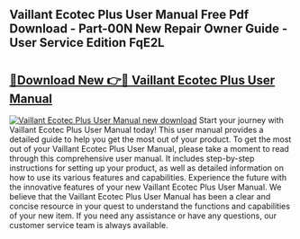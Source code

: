 ## Vaillant Ecotec Plus User Manual Free Pdf Download - Part-00N New Repair Owner Guide - User Service Edition FqE2L

# <h2><a href="http://cf12717.oget.top/?id=Vaillant+Ecotec+Plus+User+Manual">🔗Download New 👉🔴 Vaillant Ecotec Plus User Manual</a></h2>

[![Vaillant Ecotec Plus User Manual new download](https://i.imgur.com/5g1atiW.png)](http://cf12717.oget.top/?id=Vaillant+Ecotec+Plus+User+Manual)
Start your journey with Vaillant Ecotec Plus User Manual today! This user manual provides a detailed guide to help you get the most out of your product. To get the most out of your Vaillant Ecotec Plus User Manual, please take a moment to read through this comprehensive user manual. It includes step-by-step instructions for setting up your product, as well as detailed information on how to use its various features and capabilities. Experience the future with the innovative features of your new Vaillant Ecotec Plus User Manual. We believe that the Vaillant Ecotec Plus User Manual has been a clear and concise resource in your quest to understand the functions and capabilities of your new item. If you need any assistance or have any questions, our customer service team is always available.
